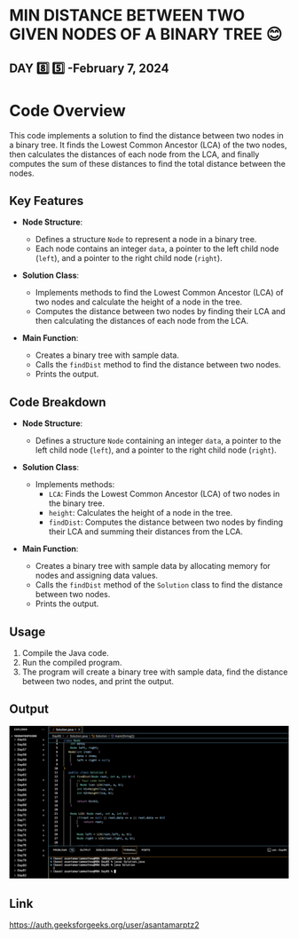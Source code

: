 # MIN DISTANCE BETWEEN TWO GIVEN NODES OF A BINARY TREE :blush:
## DAY :eight: :five: -February 7, 2024

# Code Overview

This code implements a solution to find the distance between two nodes in a binary tree. It finds the Lowest Common Ancestor (LCA) of the two nodes, then calculates the distances of each node from the LCA, and finally computes the sum of these distances to find the total distance between the nodes.

## Key Features

- **Node Structure**:
  - Defines a structure `Node` to represent a node in a binary tree.
  - Each node contains an integer `data`, a pointer to the left child node (`left`), and a pointer to the right child node (`right`).

- **Solution Class**:
  - Implements methods to find the Lowest Common Ancestor (LCA) of two nodes and calculate the height of a node in the tree.
  - Computes the distance between two nodes by finding their LCA and then calculating the distances of each node from the LCA.

- **Main Function**:
  - Creates a binary tree with sample data.
  - Calls the `findDist` method to find the distance between two nodes.
  - Prints the output.

## Code Breakdown

- **Node Structure**:
  - Defines a structure `Node` containing an integer `data`, a pointer to the left child node (`left`), and a pointer to the right child node (`right`).

- **Solution Class**:
  - Implements methods:
    - `LCA`: Finds the Lowest Common Ancestor (LCA) of two nodes in the binary tree.
    - `height`: Calculates the height of a node in the tree.
    - `findDist`: Computes the distance between two nodes by finding their LCA and summing their distances from the LCA.

- **Main Function**:
  - Creates a binary tree with sample data by allocating memory for nodes and assigning data values.
  - Calls the `findDist` method of the `Solution` class to find the distance between two nodes.
  - Prints the output.

## Usage

1. Compile the Java code.
2. Run the compiled program.
3. The program will create a binary tree with sample data, find the distance between two nodes, and print the output.

## Output

![Reference Image](s85.png)

## Link
<https://auth.geeksforgeeks.org/user/asantamarptz2>